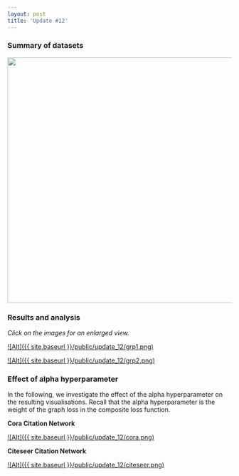 ```yaml
---
layout: post
title: 'Update #12'
---
```

### Summary of datasets
<center>
<img src="{{ site.baseurl }}/public/update_12/datasets.png" width="550">
</center>

### Results and analysis
_Click on the images for an enlarged view._

[![Alt]({{ site.baseurl }}/public/update_12/grp1.png)](https://signapoop.github.io/public/update_12/grp1.png)

[![Alt]({{ site.baseurl }}/public/update_12/grp2.png)](https://signapoop.github.io/public/update_12/grp2.png)

### Effect of alpha hyperparameter
In the following, we investigate the effect of the alpha hyperparameter on the resulting visualisations. Recall that the alpha hyperparameter is the weight of the graph loss in the composite loss function.

__Cora Citation Network__

[![Alt]({{ site.baseurl }}/public/update_12/cora.png)](https://signapoop.github.io/public/update_12/cora.png)


__Citeseer Citation Network__

[![Alt]({{ site.baseurl }}/public/update_12/citeseer.png)](https://signapoop.github.io/public/update_12/citeseer.png)

